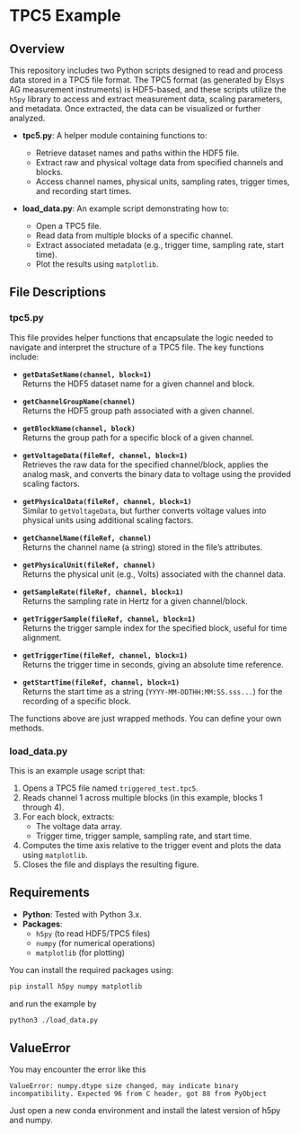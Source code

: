 # TPC5 Example

## Overview

This repository includes two Python scripts designed to read and process data stored in a TPC5 file format. The TPC5 format (as generated by Elsys AG measurement instruments) is HDF5-based, and these scripts utilize the `h5py` library to access and extract measurement data, scaling parameters, and metadata. Once extracted, the data can be visualized or further analyzed.

- **tpc5.py**: A helper module containing functions to:
  - Retrieve dataset names and paths within the HDF5 file.
  - Extract raw and physical voltage data from specified channels and blocks.
  - Access channel names, physical units, sampling rates, trigger times, and recording start times.

- **load_data.py**: An example script demonstrating how to:
  - Open a TPC5 file.
  - Read data from multiple blocks of a specific channel.
  - Extract associated metadata (e.g., trigger time, sampling rate, start time).
  - Plot the results using `matplotlib`.

## File Descriptions

### tpc5.py

This file provides helper functions that encapsulate the logic needed to navigate and interpret the structure of a TPC5 file. The key functions include:

- **`getDataSetName(channel, block=1)`**  
  Returns the HDF5 dataset name for a given channel and block.

- **`getChannelGroupName(channel)`**  
  Returns the HDF5 group path associated with a given channel.

- **`getBlockName(channel, block)`**  
  Returns the group path for a specific block of a given channel.

- **`getVoltageData(fileRef, channel, block=1)`**  
  Retrieves the raw data for the specified channel/block, applies the analog mask, and converts the binary data to voltage using the provided scaling factors.

- **`getPhysicalData(fileRef, channel, block=1)`**  
  Similar to `getVoltageData`, but further converts voltage values into physical units using additional scaling factors.

- **`getChannelName(fileRef, channel)`**  
  Returns the channel name (a string) stored in the file’s attributes.

- **`getPhysicalUnit(fileRef, channel)`**  
  Returns the physical unit (e.g., Volts) associated with the channel data.

- **`getSampleRate(fileRef, channel, block=1)`**  
  Returns the sampling rate in Hertz for a given channel/block.

- **`getTriggerSample(fileRef, channel, block=1)`**  
  Returns the trigger sample index for the specified block, useful for time alignment.

- **`getTriggerTime(fileRef, channel, block=1)`**  
  Returns the trigger time in seconds, giving an absolute time reference.

- **`getStartTime(fileRef, channel, block=1)`**  
  Returns the start time as a string (`YYYY-MM-DDTHH:MM:SS.sss...`) for the recording of a specific block.

The functions above are just wrapped methods. You can define your own methods.

### load_data.py

This is an example usage script that:
1. Opens a TPC5 file named `triggered_test.tpc5`.
2. Reads channel 1 across multiple blocks (in this example, blocks 1 through 4).
3. For each block, extracts:
   - The voltage data array.
   - Trigger time, trigger sample, sampling rate, and start time.
4. Computes the time axis relative to the trigger event and plots the data using `matplotlib`.
5. Closes the file and displays the resulting figure.

## Requirements

- **Python**: Tested with Python 3.x.
- **Packages**:
  - `h5py` (to read HDF5/TPC5 files)
  - `numpy` (for numerical operations)
  - `matplotlib` (for plotting)

You can install the required packages using:
```bash
pip install h5py numpy matplotlib
```

and run the example by
```bash
python3 ./load_data.py
```

## ValueError

You may encounter the error like this

`ValueError: numpy.dtype size changed, may indicate binary incompatibility. Expected 96 from C header, got 88 from PyObject`

Just open a new conda environment and install the latest version of h5py and numpy.